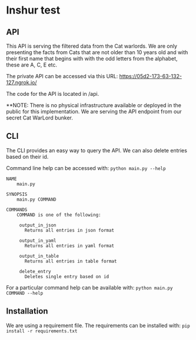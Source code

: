 # Inshur test

## API

This API is serving the filtered data from the Cat warlords. We are only presenting the facts from Cats that are not older than 10 years old and with their first name that begins with with the odd letters from the alphabet, these are A, C, E etc.

The private API can be accessed via this URL:
https://05d2-173-63-132-127.ngrok.io/

The code for the API is located in <ROOT>/api.

**NOTE: There is no physical infrastructure available or deployed in the public for this implementation. We are serving the API endpoint from our secret Cat WarLord bunker.

## CLI

The CLI  provides an easy way to query the API. We can also delete entries based on their id.

Command line help can be accessed with: `python main.py --help`

```
NAME
    main.py

SYNOPSIS
    main.py COMMAND

COMMANDS
    COMMAND is one of the following:

     output_in_json
       Returns all entries in json format

     output_in_yaml
       Returns all entries in yaml format

     output_in_table
       Returns all entries in table format

     delete_entry
       Deletes single entry based on id
```

For a particular command help can be available with:
`python main.py COMMAND --help`

## Installation

We are using a requirement file. The requirements can be installed with:
`pip install -r requirements.txt`
